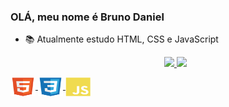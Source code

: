 ### OLÁ, meu nome é Bruno Daniel


- 📚 Atualmente estudo HTML, CSS e JavaScript
 
  
  <div align="center">
 
  <a href="https://github.com/BrunoD4niel">
  <img height="160em" src="https://github-readme-stats.vercel.app/api?username=BrunoD4niel&show_icons=true&theme=&include_all_commits=true&count_private=true"/>
  <img height="160em" src="https://github-readme-stats.vercel.app/api/top-langs/?username=BrunoD4niel&layout=compact&langs_count=7&theme="/>
   
</div>
    

 
<div>
  
  <img align="center" alt="bruno-HTML" height="30" width="40" src="https://raw.githubusercontent.com/devicons/devicon/master/icons/html5/html5-original.svg">
  <img align="center" alt="bruno-CSS" height="30" width="40" src="https://raw.githubusercontent.com/devicons/devicon/master/icons/css3/css3-original.svg">
  <img align="center" alt="bruno-Js" height="30" width="40" src="https://raw.githubusercontent.com/devicons/devicon/master/icons/javascript/javascript-plain.svg">
  
  
   
</div> 
  
  

  
